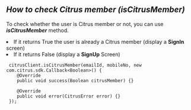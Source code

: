 <h2><i>How to check Citrus member (isCitrusMember)</i></h2>

To check whether the user is Citrus member or not, you can use <b><i>isCitrusMember</i></b> method. <li>If it returns True the user is already a Citrus member (display a <b>SignIn</b> screen)</li><li>If it returns False (display a <b>SignUp</b> Screen)</li>


 ```
  citrusClient.isCitrusMember(emailId, mobileNo, new com.citrus.sdk.Callback<Boolean>() {
     @Override
     public void success(Boolean citrusMember) {}

     @Override
     public void error(CitrusError error) {}
  });
  ```
